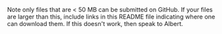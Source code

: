 Note only files that are < 50 MB can be submitted on GitHub. If your files are
larger than this, include links in this README file indicating where one can
download them. If this doesn't work, then speak to Albert.
